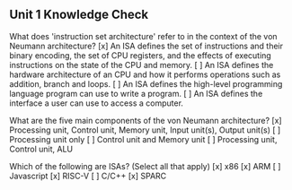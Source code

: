 ## Unit 1 Knowledge Check

What does 'instruction set architecture' refer to in the context of the von Neumann architecture?
[x] An ISA defines the set of instructions and their binary encoding, the set of CPU registers, and the effects of executing instructions on the state of the CPU and memory.
[ ] An ISA defines the hardware architecture of an CPU and how it performs operations such as addition, branch and loops.
[ ] An ISA defines the high-level programming language program can use to write a program. 
[ ] An ISA defines the interface a user can use to access a computer. 

What are the five main components of the von Neumann architecture?
[x] Processing unit, Control unit, Memory unit, Input unit(s), Output unit(s) 
[ ] Processing unit only 
[ ] Control unit and Memory unit 
[ ] Processing unit, Control unit, ALU 

Which of the following are ISAs? (Select all that apply)
[x] x86 
[x] ARM 
[ ] Javascript 
[x] RISC-V 
[ ] C/C++ 
[x] SPARC 